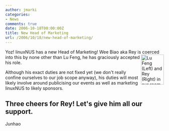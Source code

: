 ```yaml
---
author: jmarki
categories:
- News
comments: true
date: 2006-10-18T00:00:00Z
title: New Head of Marketing
url: /2006/10/18/new-head-of-marketing/
---
```


Yoz! linuxNUS has a new Head of Marketing! Wee Biao aka Rey is coerced <a title="Lu Feng and Rey in our room" href="/img/2006/10/lufeng_and_rey.jpg"><img align="right" alt="Lu Feng (Left) and Rey (Right) in our room" id="image29" style="width: 72px; height: 96px" title="Lu Feng (Left) and Rey (Right) in our room" src="/img/2006/10/lufeng_and_rey.thumbnail.jpg" /></a> into this by none other than Lu Feng, he has graciously accepted his role.

Although his exact duties are not fixed yet (we don't really confine ourselves to our job scope anyway), his duties will most likely involve around publicising our events as well as marketing linuxNUS to likely sponsors.

Three cheers for Rey! Let's give him all our support.
--
Junhao
